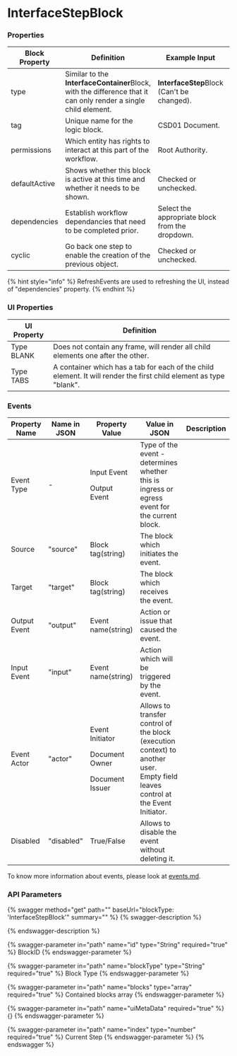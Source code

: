 # InterfaceStepBlock

### Properties

| Block Property | Definition                                                                                                      | Example Input                                   | Status                                     |
| -------------- | --------------------------------------------------------------------------------------------------------------- | ----------------------------------------------- | ------------------------------------------ |
| type           | Similar to the **InterfaceContainer**Block, with the difference that it can only render a single child element. | **InterfaceStep**Block (Can't be changed).      |                                            |
| tag            | Unique name for the logic block.                                                                                | CSD01 Document.                                 |                                            |
| permissions    | Which entity has rights to interact at this part of the workflow.                                               | Root Authority.                                 |                                            |
| defaultActive  | Shows whether this block is active at this time and whether it needs to be shown.                               | Checked or unchecked.                           |                                            |
| dependencies   | Establish workflow dependancies that need to be completed prior.                                                | Select the appropriate block from the dropdown. | <mark style="color:red;">Deprecated</mark> |
| cyclic         | Go back one step to enable the creation of the previous object.                                                 | Checked or unchecked.                           |                                            |

{% hint style="info" %}
RefreshEvents are used to refreshing the UI, instead of "dependencies" property.
{% endhint %}

### UI Properties

| UI Property | Definition                                                                                                         |
| ----------- | ------------------------------------------------------------------------------------------------------------------ |
| Type BLANK  | Does not contain any frame, will render all child elements one after the other.                                    |
| Type TABS   | A container which has a tab for each of the child element. It will render the first child element as type "blank". |

### Events

| Property Name | Name in JSON | Property Value                                                    | Value in JSON                                                                                                                   | Description |
| ------------- | ------------ | ----------------------------------------------------------------- | ------------------------------------------------------------------------------------------------------------------------------- | ----------- |
| Event Type    | -            | <p>Input Event</p><p>Output Event</p>                             | Type of the event - determines whether this is ingress or egress event for the current block.                                   |             |
| Source        | "source"     | Block tag(string)                                                 | The block which initiates the event.                                                                                            |             |
| Target        | "target"     | Block tag(string)                                                 | The block which receives the event.                                                                                             |             |
| Output Event  | "output"     | Event name(string)                                                | Action or issue that caused the event.                                                                                          |             |
| Input Event   | "input"      | Event name(string)                                                | Action which will be triggered by the event.                                                                                    |             |
| Event Actor   | "actor"      | <p>Event Initiator</p><p>Document Owner</p><p>Document Issuer</p> | Allows to transfer control of the block (execution context) to another user. Empty field leaves control at the Event Initiator. |             |
| Disabled      | "disabled"   | True/False                                                        | Allows to disable the event without deleting it.                                                                                |             |

To know more information about events, please look at [events.md](events.md "mention").

### API Parameters

{% swagger method="get" path="" baseUrl="blockType: 'InterfaceStepBlock'" summary="" %}
{% swagger-description %}

{% endswagger-description %}

{% swagger-parameter in="path" name="id" type="String" required="true" %}
BlockID
{% endswagger-parameter %}

{% swagger-parameter in="path" name="blockType" type="String" required="true" %}
Block Type
{% endswagger-parameter %}

{% swagger-parameter in="path" name="blocks" type="array" required="true" %}
Contained blocks array
{% endswagger-parameter %}

{% swagger-parameter in="path" name="uiMetaData" required="true" %}
{}
{% endswagger-parameter %}

{% swagger-parameter in="path" name="index" type="number" required="true" %}
Current Step
{% endswagger-parameter %}
{% endswagger %}
